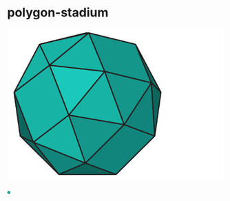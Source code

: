 # polygon-stadium

![loading...](./README_images/polygon.png)

<img src="./README_images/polygon.png" alt="loading..." style="width: 10px;"/>
